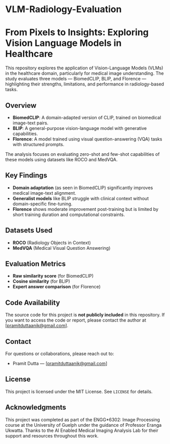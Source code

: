 # VLM-Radiology-Evaluation
# From Pixels to Insights: Exploring Vision Language Models in Healthcare

This repository explores the application of Vision-Language Models (VLMs) in the healthcare domain, particularly for medical image understanding. The study evaluates three models — BiomedCLIP, BLIP, and Florence — highlighting their strengths, limitations, and performance in radiology-based tasks.

## Overview

- **BiomedCLIP**: A domain-adapted version of CLIP, trained on biomedical image-text pairs.
- **BLIP**: A general-purpose vision-language model with generative capabilities.
- **Florence**: A model trained using visual question-answering (VQA) tasks with structured prompts.

The analysis focuses on evaluating zero-shot and few-shot capabilities of these models using datasets like ROCO and MedVQA.

## Key Findings

- **Domain adaptation** (as seen in BiomedCLIP) significantly improves medical image-text alignment.
- **Generalist models** like BLIP struggle with clinical context without domain-specific fine-tuning.
- **Florence** shows moderate improvement post-training but is limited by short training duration and computational constraints.

## Datasets Used

- **ROCO** (Radiology Objects in Context)
- **MedVQA** (Medical Visual Question Answering)

## Evaluation Metrics

- **Raw similarity score** (for BiomedCLIP)
- **Cosine similarity** (for BLIP)
- **Expert answer comparison** (for Florence)

## Code Availability

The source code for this project is **not publicly included** in this repository. If you want to access the code or report, please contact the author at [pramitduttaanik@gmail.com].


## Contact

For questions or collaborations, please reach out to:

- Pramit Dutta — [pramitduttaanik@gmail.com]

## License

This project is licensed under the MIT License. See `LICENSE` for details.

## Acknowledgments

This project was completed as part of the ENGG*6302: Image Processing course at the University of Guelph under the guidance of Professor Eranga Ukwatta. Thanks to the AI Enabled Medical Imaging Analysis Lab for their support and resources throughout this work.
